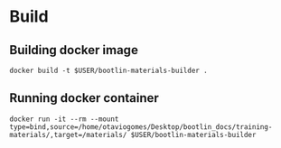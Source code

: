 # Build

## Building docker image

`docker build -t $USER/bootlin-materials-builder .`

## Running docker container

`docker run -it --rm --mount type=bind,source=/home/otaviogomes/Desktop/bootlin_docs/training-materials/,target=/materials/ $USER/bootlin-materials-builder`
